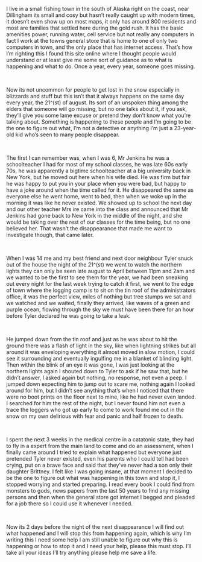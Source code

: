 I live in a small fishing town in the south of Alaska right on the coast, near Dillingham its small and cosy but hasn’t really caught up with modern times, it doesn’t even show up on most maps, it only has around 800 residents and most are families that settled here during the gold rush. It has the basic amenities power, running water, cell service but not really any computers in fact I work at the towns general store that is home to one of only two computers in town, and the only place that has internet access. That’s how I’m righting this I found this site online where I thought people would understand or at least give me some sort of guidance as to what is happening and what to do. Once a year, every year, someone goes missing.

 

Now its not uncommon for people to get lost in the snow especially in blizzards and stuff but this isn’t that it always happens on the same day every year, the 21^(st) of august. Its sort of an unspoken thing among the elders that someone will go missing, but no one talks about it, if you ask, they’ll give you some lame excuse or pretend they don’t know what you’re talking about. Something is happening to these people and I’m going to be the one to figure out what, I’m not a detective or anything I’m just a 23-year-old kid who’s seen to many people disappear.

 

The first I can remember was, when I was 6, Mr Jenkins he was a schoolteacher I had for most of my school classes, he was late 60s early 70s, he was apparently a bigtime schoolteacher at a big university back in New York, but he moved out here when his wife died. He was firm but fair he was happy to put you in your place when you were bad, but happy to have a joke around when the time called for it. He disappeared the same as everyone else he went home, went to bed, then when we woke up in the morning it was like he never existed. We showed up to school the next day and our other teacher Mrs ire came into the class and announced that Mr Jenkins had gone back to New York in the middle of the night, and she would be taking over the rest of our classes for the time being, but no one believed her. That wasn’t the disappearance that made me want to investigate though, that came later.

 

When I was 14 me and my best friend and next door neighbour Tyler snuck out of the house the night of the 21^(st) we went to watch the northern lights they can only be seen late august to April between 11pm and 2am and we wanted to be the first to see them for the year, we had been sneaking out every night for the last week trying to catch it first, we went to the edge of town where the logging camp is to sit on the tin roof of the administrators office, it was the perfect view, miles of nothing but tree stumps we sat and we watched and we waited, finally they arrived, like waves of a green and purple ocean, flowing through the sky we must have been there for an hour before Tyler declared he was going to take a leak.

 

He jumped down from the tin roof and just as he was about to hit the ground there was a flash of light in the sky, like when lightning strikes but all around it was enveloping everything it almost moved in slow motion, I could see it surrounding and eventually ingulfing me in a blanket of blinding light. Then within the blink of an eye it was gone, I was just looking at the northern lights again I shouted down to Tyler to ask if he saw that, but he didn’t answer, I asked again but nothing, no response, not even a peep. I jumped down expecting him to jump out to scare me, nothing again I looked around for him, but I didn’t see anything that’s when I noticed that there were no boot prints on the floor next to mine, like he had never even landed. I searched for him the rest of the night, but I never found him not even a trace the loggers who got up early to come to work found me out in the snow on my own delirious with fear and panic and half frozen to death.

 

I spent the next 3 weeks in the medical centre in a catatonic state, they had to fly in a expert from the main land to come and do an assessment, when I finally came around I tried to explain what happened but everyone just pretended Tyler never existed, even his parents who I could tell had been crying, put on a brave face and said that they’ve never had a son only their daughter Brittney. I felt like I was going insane, at that moment I decided to be the one to figure out what was happening in this town and stop it, I stopped worrying and started preparing. I read every book I could find from monsters to gods, news papers from the last 50 years to find any missing persons and then when the general store got internet I begged and pleaded for a job there so I could use it whenever I needed.

 

Now its 2 days before the night of the next disappearance I will find out what happened and I will stop this from happening again, which is why I’m writing this I need some help I am still unable to figure out why this is happening or how to stop it and I need your help, please this must stop. I’ll take all your ideas I’ll try anything please help me save a life.
